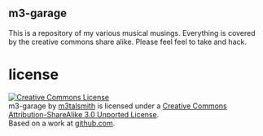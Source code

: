 m3-garage
---------

This is a repository of my various musical musings. Everything is covered by the creative commons share alike. Please feel feel to take and hack.

license
=======

<a rel="license" href="http://creativecommons.org/licenses/by-sa/3.0/"><img alt="Creative Commons License" style="border-width:0" src="http://i.creativecommons.org/l/by-sa/3.0/88x31.png" /></a><br /><span xmlns:dct="http://purl.org/dc/terms/" href="http://purl.org/dc/dcmitype/Sound" property="dct:title" rel="dct:type">m3-garage</span> by <a xmlns:cc="http://creativecommons.org/ns#" href="http://github.com/m3talsmith" property="cc:attributionName" rel="cc:attributionURL">m3talsmith</a> is licensed under a <a rel="license" href="http://creativecommons.org/licenses/by-sa/3.0/">Creative Commons Attribution-ShareAlike 3.0 Unported License</a>.<br />Based on a work at <a xmlns:dct="http://purl.org/dc/terms/" href="http://github.com/m3talsmith/m3-garage" rel="dct:source">github.com</a>.
